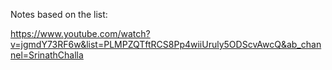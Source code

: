 Notes based on the list:

https://www.youtube.com/watch?v=jgmdY73RF6w&list=PLMPZQTftRCS8Pp4wiiUruly5ODScvAwcQ&ab_channel=SrinathChalla
